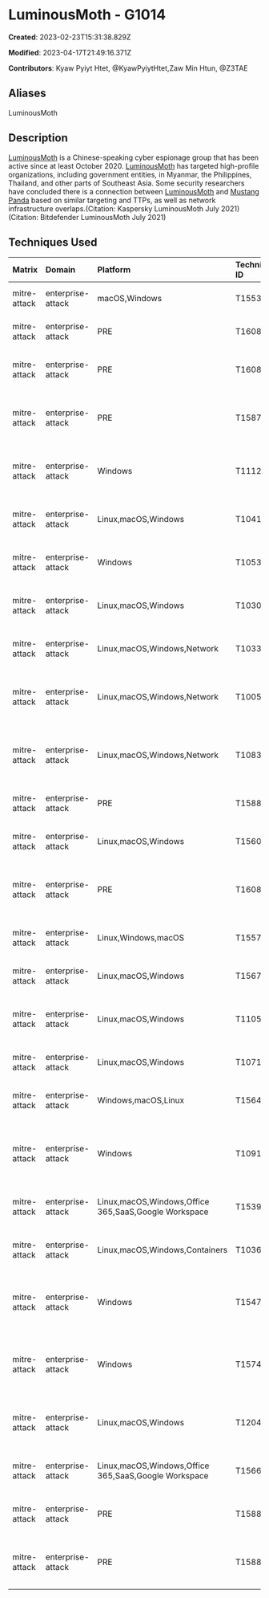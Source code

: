 # LuminousMoth - G1014

**Created**: 2023-02-23T15:31:38.829Z

**Modified**: 2023-04-17T21:49:16.371Z

**Contributors**: Kyaw Pyiyt Htet, @KyawPyiytHtet,Zaw Min Htun, @Z3TAE

## Aliases

LuminousMoth

## Description

[LuminousMoth](https://attack.mitre.org/groups/G1014) is a Chinese-speaking cyber espionage group that has been active since at least October 2020. [LuminousMoth](https://attack.mitre.org/groups/G1014) has targeted high-profile organizations, including government entities, in Myanmar, the Philippines, Thailand, and other parts of Southeast Asia. Some security researchers have concluded there is a connection between [LuminousMoth](https://attack.mitre.org/groups/G1014) and [Mustang Panda](https://attack.mitre.org/groups/G0129) based on similar targeting and TTPs, as well as network infrastructure overlaps.(Citation: Kaspersky LuminousMoth July 2021)(Citation: Bitdefender LuminousMoth July 2021)

## Techniques Used

|Matrix|Domain|Platform|Technique ID|Technique Name|Use|
| :---| :---| :---| :---| :---| :---|
|mitre-attack|enterprise-attack|macOS,Windows|T1553.002|Code Signing|[LuminousMoth](https://attack.mitre.org/groups/G1014) has signed their malware with a valid digital signature.(Citation: Kaspersky LuminousMoth July 2021)|
|mitre-attack|enterprise-attack|PRE|T1608.001|Upload Malware|[LuminousMoth](https://attack.mitre.org/groups/G1014) has hosted malicious payloads on Dropbox.(Citation: Kaspersky LuminousMoth July 2021)|
|mitre-attack|enterprise-attack|PRE|T1608.005|Link Target|[LuminousMoth](https://attack.mitre.org/groups/G1014) has created a link to a Dropbox file that has been used in their spear-phishing operations.(Citation: Kaspersky LuminousMoth July 2021)|
|mitre-attack|enterprise-attack|PRE|T1587.001|Malware|[LuminousMoth](https://attack.mitre.org/groups/G1014) has used unique malware for information theft and exfiltration.(Citation: Kaspersky LuminousMoth July 2021)(Citation: Bitdefender LuminousMoth July 2021)|
|mitre-attack|enterprise-attack|Windows|T1112|Modify Registry|[LuminousMoth](https://attack.mitre.org/groups/G1014) has used malware that adds Registry keys for persistence.(Citation: Kaspersky LuminousMoth July 2021)(Citation: Bitdefender LuminousMoth July 2021)|
|mitre-attack|enterprise-attack|Linux,macOS,Windows|T1041|Exfiltration Over C2 Channel|[LuminousMoth](https://attack.mitre.org/groups/G1014) has used malware that exfiltrates stolen data to its C2 server.(Citation: Kaspersky LuminousMoth July 2021)|
|mitre-attack|enterprise-attack|Windows|T1053.005|Scheduled Task|[LuminousMoth](https://attack.mitre.org/groups/G1014) has created scheduled tasks to establish persistence for their tools.(Citation: Bitdefender LuminousMoth July 2021)|
|mitre-attack|enterprise-attack|Linux,macOS,Windows|T1030|Data Transfer Size Limits|[LuminousMoth](https://attack.mitre.org/groups/G1014) has split archived files into multiple parts to bypass a 5MB limit.(Citation: Bitdefender LuminousMoth July 2021)|
|mitre-attack|enterprise-attack|Linux,macOS,Windows,Network|T1033|System Owner/User Discovery|[LuminousMoth](https://attack.mitre.org/groups/G1014) has used a malicious DLL to collect the username from compromised hosts.(Citation: Bitdefender LuminousMoth July 2021)|
|mitre-attack|enterprise-attack|Linux,macOS,Windows,Network|T1005|Data from Local System|[LuminousMoth](https://attack.mitre.org/groups/G1014) has collected files and data from compromised machines.(Citation: Kaspersky LuminousMoth July 2021)(Citation: Bitdefender LuminousMoth July 2021)|
|mitre-attack|enterprise-attack|Linux,macOS,Windows,Network|T1083|File and Directory Discovery|[LuminousMoth](https://attack.mitre.org/groups/G1014) has used malware that scans for files in the Documents, Desktop, and Download folders and in other drives.(Citation: Kaspersky LuminousMoth July 2021)(Citation: Bitdefender LuminousMoth July 2021)|
|mitre-attack|enterprise-attack|PRE|T1588.002|Tool|[LuminousMoth](https://attack.mitre.org/groups/G1014) has obtained an ARP spoofing tool from GitHub.(Citation: Bitdefender LuminousMoth July 2021)|
|mitre-attack|enterprise-attack|Linux,macOS,Windows|T1560|Archive Collected Data|[LuminousMoth](https://attack.mitre.org/groups/G1014) has manually archived stolen files from victim machines before exfiltration.(Citation: Bitdefender LuminousMoth July 2021)|
|mitre-attack|enterprise-attack|PRE|T1608.004|Drive-by Target|[LuminousMoth](https://attack.mitre.org/groups/G1014) has redirected compromised machines to an actor-controlled webpage through HTML injection.(Citation: Bitdefender LuminousMoth July 2021)|
|mitre-attack|enterprise-attack|Linux,Windows,macOS|T1557.002|ARP Cache Poisoning|[LuminousMoth](https://attack.mitre.org/groups/G1014) has used ARP spoofing to redirect a compromised machine to an actor-controlled website.(Citation: Bitdefender LuminousMoth July 2021)|
|mitre-attack|enterprise-attack|Linux,macOS,Windows|T1567.002|Exfiltration to Cloud Storage|[LuminousMoth](https://attack.mitre.org/groups/G1014) has exfiltrated data to Google Drive.(Citation: Bitdefender LuminousMoth July 2021)|
|mitre-attack|enterprise-attack|Linux,macOS,Windows|T1105|Ingress Tool Transfer|[LuminousMoth](https://attack.mitre.org/groups/G1014) has downloaded additional malware and tools onto a compromised host.(Citation: Kaspersky LuminousMoth July 2021)(Citation: Bitdefender LuminousMoth July 2021)|
|mitre-attack|enterprise-attack|Linux,macOS,Windows|T1071.001|Web Protocols|[LuminousMoth](https://attack.mitre.org/groups/G1014) has used HTTP for C2.(Citation: Kaspersky LuminousMoth July 2021)|
|mitre-attack|enterprise-attack|Windows,macOS,Linux|T1564.001|Hidden Files and Directories|[LuminousMoth](https://attack.mitre.org/groups/G1014) has used malware to store malicious binaries in hidden directories on victim's USB drives.(Citation: Kaspersky LuminousMoth July 2021)|
|mitre-attack|enterprise-attack|Windows|T1091|Replication Through Removable Media|[LuminousMoth](https://attack.mitre.org/groups/G1014) has used malicious DLLs to spread malware to connected removable USB drives on infected machines.(Citation: Kaspersky LuminousMoth July 2021)(Citation: Bitdefender LuminousMoth July 2021)|
|mitre-attack|enterprise-attack|Linux,macOS,Windows,Office 365,SaaS,Google Workspace|T1539|Steal Web Session Cookie|[LuminousMoth](https://attack.mitre.org/groups/G1014) has used an unnamed post-exploitation tool to steal cookies from the Chrome browser.(Citation: Kaspersky LuminousMoth July 2021)|
|mitre-attack|enterprise-attack|Linux,macOS,Windows,Containers|T1036.005|Match Legitimate Name or Location|[LuminousMoth](https://attack.mitre.org/groups/G1014) has disguised their exfiltration malware as `ZoomVideoApp.exe`.(Citation: Kaspersky LuminousMoth July 2021)|
|mitre-attack|enterprise-attack|Windows|T1547.001|Registry Run Keys / Startup Folder|[LuminousMoth](https://attack.mitre.org/groups/G1014) has used malicious DLLs that setup persistence in the Registry Key `HKCU\Software\Microsoft\Windows\Current Version\Run`.(Citation: Kaspersky LuminousMoth July 2021)(Citation: Bitdefender LuminousMoth July 2021)|
|mitre-attack|enterprise-attack|Windows|T1574.002|DLL Side-Loading|[LuminousMoth](https://attack.mitre.org/groups/G1014) has used legitimate executables such as `winword.exe` and `igfxem.exe` to side-load their malware.(Citation: Kaspersky LuminousMoth July 2021)(Citation: Bitdefender LuminousMoth July 2021)|
|mitre-attack|enterprise-attack|Linux,macOS,Windows|T1204.001|Malicious Link|[LuminousMoth](https://attack.mitre.org/groups/G1014) has lured victims into clicking malicious Dropbox download links delivered through spearphishing.(Citation: Kaspersky LuminousMoth July 2021)|
|mitre-attack|enterprise-attack|Linux,macOS,Windows,Office 365,SaaS,Google Workspace|T1566.002|Spearphishing Link|[LuminousMoth](https://attack.mitre.org/groups/G1014) has sent spearphishing emails containing a malicious Dropbox download link.(Citation: Kaspersky LuminousMoth July 2021)|
|mitre-attack|enterprise-attack|PRE|T1588.004|Digital Certificates|[LuminousMoth](https://attack.mitre.org/groups/G1014) has used a valid digital certificate for some of their malware.(Citation: Kaspersky LuminousMoth July 2021) |
|mitre-attack|enterprise-attack|PRE|T1588.001|Malware|[LuminousMoth](https://attack.mitre.org/groups/G1014) has obtained and used malware such as [Cobalt Strike](https://attack.mitre.org/software/S0154).(Citation: Kaspersky LuminousMoth July 2021)(Citation: Bitdefender LuminousMoth July 2021)|
